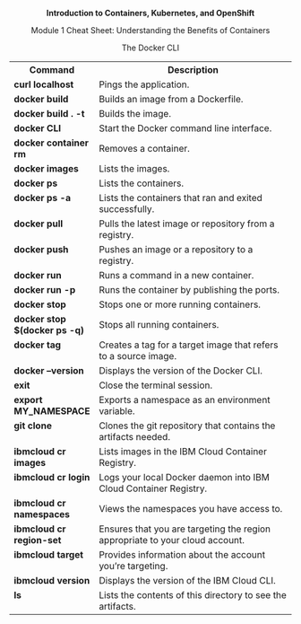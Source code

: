 <div align="center">

<b>Introduction to Containers, Kubernetes, and OpenShift</b>
</div>

<div align="center">


Module 1 Cheat Sheet: Understanding the Benefits of Containers
</div>

<div align="center">


The Docker CLI
</div>

<table>
<tr>
<th width="30%">Command</th width="70%"><th>Description</th>
</tr>

<tr>
<td width="30%"><b>curl localhost</b></td>
<td width="70%">Pings the application.
</tr>

<tr>
<td width="30%"><b>docker build</b></td>
<td width="70%">Builds an image from a Dockerfile.
</tr>

<tr>
<td width="30%"><b>docker build . -t</b></td>
<td width="70%">Builds the image.
</tr>

<tr>
<td width="30%"valign="top"><b>docker CLI</b></td>
<td width="70%">
Start the Docker command line interface.
</td>

</tr>

<tr>
<td width="30%"valign="top"><b>docker container rm</b></td>
<td width="70%">
Removes a container.
</td>
</tr>

<tr>
<td width="30%"valign="top"><b>docker images</b></td>
<td width="70%">
Lists the images.
</td>
</tr>

<tr>
<td width="30%"valign="top"><b>docker ps</b></td>
<td width="70%">
Lists the containers.
</td>
</tr>

<tr>
<td width="30%"valign="top"><b>docker ps -a</b></td>
<td width="70%">
Lists the containers that ran and exited successfully.
</td>
</tr>

<tr>
<td width="30%"valign="top"><b>docker pull</b></td>
<td width="70%">
Pulls the latest image or repository from a registry.
</td>
</tr>

<tr>
<td width="30%"valign="top"><b>docker push</b></td>
<td width="70%">
Pushes an image or a repository to a registry.
</td>
</tr>

<tr>
<td width="30%" valign="top"><b>docker run</b></td>
<td width="70%">
Runs a command in a new container.
</td>
</tr>

<tr>
<td width="30%" valign="top"><b>docker run -p</b></td>
<td width="70%">
Runs the container by publishing the ports.
</td>
</tr>

<tr>
<td width="30%" valign="top"><b>docker stop</b></td>
<td width="70%">
Stops one or more running containers.
</td>
</tr>

<tr>
<td width="30%" valign="top"><b>docker stop $(docker ps -q)</b></td>
<td width="70%">
Stops all running containers.
</td>
</tr>

<tr>
<td width="30%" valign="top"><b>docker tag</b></td>
<td width="70%">
Creates a tag for a target image that refers to a source image.
</td>
</tr>

<tr>
<td width="30%" valign="top"><b>docker –version</b></td>
<td width="70%">
Displays the version of the Docker CLI.
</td>
</tr>

<tr>
<td width="30%" valign="top"><b>exit</b></td>
<td width="70%">
Close the terminal session.
</td>
</tr>

<tr>
<td width="30%" valign="top"><b>export MY_NAMESPACE</b></td>
<td width="70%">
Exports a namespace as an environment variable.
</td>
</tr>

<tr>
<td width="30%" valign="top"><b>git clone</b></td>
<td width="70%">
Clones the git repository that contains the artifacts needed.
</td>
</tr>

<tr>
<td width="30%" valign="top"><b>ibmcloud cr images</b></td>
<td width="70%">
Lists images in the IBM Cloud Container Registry.
</td>
</tr>

<tr>
<td width="30%" valign="top"><b>ibmcloud cr login</b></td>
<td width="70%">
Logs your local Docker daemon into IBM Cloud Container Registry.
</td>
</tr>

<tr>
<td width="30%" valign="top"><b>ibmcloud cr namespaces</b></td>
<td width="70%">
Views the namespaces you have access to.
</td>
</tr>

<tr>
<td width="30%" valign="top"><b>ibmcloud cr region-set</b></td>
<td width="70%">
Ensures that you are targeting the region appropriate to your cloud account.
</td>
</tr>

<tr>
<td width="30%" valign="top"><b>ibmcloud target</b></td>
<td width="70%">
Provides information about the account you’re targeting.
</td>
</tr>

<tr>
<td width="30%" valign="top"><b>ibmcloud version</b></td>
<td width="70%">
Displays the version of the IBM Cloud CLI.
</td>
</tr>

<tr>
<td width="30%" valign="top"><b>ls</b></td>
<td width="70%">
Lists the contents of this directory to see the artifacts.
</td>
</tr>

</table>




